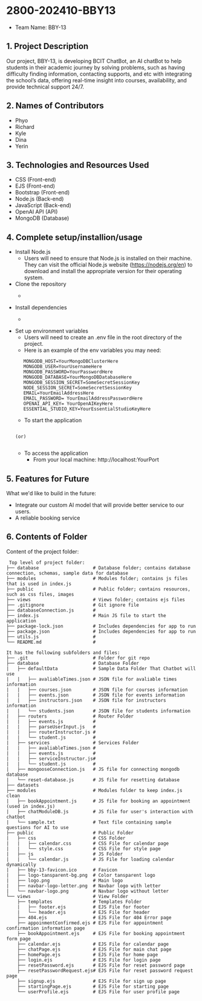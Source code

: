 # 2800-202410-BBY13
* Team Name: BBY-13
## 1. Project Description
Our project, BBY-13, is developing BCIT ChatBot, an AI chatBot to help students in their academic journey by solving problems, such as having difficulty finding information, contacting supports, and etc with integrating the school’s data, offering real-time insight into courses, availability, and provide technical support 24/7.

## 2. Names of Contributors
* Phyo
* Richard 
* Kyle
* Dina 
* Yerin
	
## 3. Technologies and Resources Used
* CSS (Front-end)
* EJS (Front-end)
* Bootstrap (Front-end)
* Node.js (Back-end)
* JavaScript (Back-end)
* OpenAI API (API)
* MongoDB (Database)

## 4. Complete setup/installion/usage
* Install Node.js 
    * Users will need to ensure that Node.js is installed on their machine. They can visit the official Node.js website (https://nodejs.org/en) to download and install the appropriate version for their operating system.
* Clone the repository
    * ```git clone https://github.com/phyotkha/2800-202410-BBY13
      ```
* Install dependencies
    * ```npm install
      ```
* Set up environment variables
    * Users will need to create an .env file in the root directory of the project. 
    * Here is an example of the env variables you may need: 
    ```PORT= YourDesiredPortHere
       MONGODB_HOST=YourMongoDBClusterHere
       MONGODB_USER=YourUsernameHere
       MONGODB_PASSWORD=YourPasswordHere
       MONGODB_DATABASE=YourMongoDBDatabaseHere
       MONGODB_SESSION_SECRET=SomeSecretSessionKey
       NODE_SESSION_SECRET=SomeSecretSessionKey
       EMAIL=YourEmailAddressHere
       EMAIL_PASSWORD= YourEmailAddressPasswordHere
       OPENAI_API_KEY= YourOpenAIKeyHere
       ESSENTIAL_STUDIO_KEY=YourEssentialStudioKeyHere
    ```
    * To start the application
    ```node .
    ```
      (or)
    ```node index.js
    ```
    * To access the application
      * From your local machine: http://localhost:YourPort

## 5. Features for Future
What we'd like to build in the future:
* Integrate our custom AI model that will provide better service to our users.
* A reliable booking service

## 6. Contents of Folder
Content of the project folder:

```
 Top level of project folder: 
├── database                    # Database folder; contains database connection, schemas, sample data for database
├── modules                     # Modules folder; contains js files that is used in index.js
├── public                      # Public folder; contains resources, such as css files, images
├── views                       # Views folder; contains ejs files 
├── .gitignore                  # Git ignore file
├── databaseConnection.js       #
├── index.js                    # Main JS file to start the application 
├── package-lock.json           # Includes dependencies for app to run
├── package.json                # Includes dependencies for app to run
├── utils.js                    # 
└── README.md                   #

It has the following subfolders and files:
├── .git                        # Folder for git repo
├── database                    # Database Folder
|   ├── defaultData             # Sample Data Folder That Chatbot will use
|   |   ├── avaliableTimes.json # JSON file for avaliable times information
|   |   ├── courses.json        # JSON file for courses information
|   |   ├── events.json         # JSON file for events information
|   |   ├── instructors.json    # JSON file for instructors information
|   |   └── students.json       # JSON file for students information
|   ├── routers                 # Router Folder
|   |   ├── events.js           #
|   |   ├── parseUserInput.js   #
|   |   ├── routerInstructor.js #
|   |   └── student.js          #
|   ├── services                # Services Folder
|   |   ├── avaliableTimes.json #
|   |   ├── events.js           #
|   |   ├── serviceInstructor.js#
|   |   └── student.js          #
|   ├── mongooseConnection.js   # JS file for connecting mongodb database
|   └── reset-database.js       # JS file for resetting database
├── datasets
├── modules                     # Modules folder to keep index.js clean
|   ├── bookAppointment.js      # JS file for booking an appointment (used in index.js)
|   ├── chatModuleDB.js         # JS file for user's interaction with chatbot
|   └── sample.txt              # Text file containing sample questions for AI to use
├── public                      # Public Folder
|   ├── css                     # CSS Folder
|   |   ├── calendar.css        # CSS File for calendar page
|   |   └── style.css           # CSS File for style page
|   ├── js                      # JS Folder
|   |   └── calendar.js         # JS File for loading calendar dynamically
|   ├── bby-13-favicon.ico      # Favicon
|   ├── logo-tansparent-bg.png  # Color tansparent logo
|   ├── logo.png                # Main logo  
|   ├── navbar-logo-letter.png  # Navbar logo with letter
|   └── navbar-logo.png         # Navbar logo without letter
└── views                       # View Folder
    ├── templates               # Templates Folder
    |   ├── footer.ejs          # EJS File for footer
    |   └── header.ejs          # EJS File for header
    ├── 404.ejs                 # EJS File for 404 Error page
    ├── appoinmentConfirmed.ejs # EJS File for appointment confirmation information page
    ├── bookAppointment.ejs     # EJS File for booking appointment form page
    ├── calendar.ejs            # EJS File for calendar page
    ├── chatPage.ejs            # EJS File for main chat page
    ├── homePage.ejs            # EJS File for home page
    ├── login.ejs               # EJS File for login page
    ├── resetPassword.ejs       # EJS File for reset password page
    ├── resetPasswordRequest.ejs# EJS File for reset password request page
    ├── signup.ejs              # EJS File for sign up page
    ├── startingPage.ejs        # EJS File for starting page 
    └── userProfile.ejs         # EJS File for user profile page
